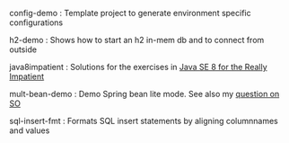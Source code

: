 config-demo
: Template project to generate environment specific configurations 

h2-demo
: Shows how to start an h2 in-mem db and to connect from outside

java8impatient
: Solutions for the exercises in [Java SE 8 for the Really Impatient](https://www.informit.com/store/java-se-8-for-the-really-impatient-9780321927767)

mult-bean-demo
: Demo Spring bean lite mode. See also my [question on SO](http://stackoverflow.com/questions/26641349/why-does-this-java-based-spring-configuration-create-two-instances-of-a-singleto)

sql-insert-fmt
: Formats SQL insert statements by aligning columnnames and values
